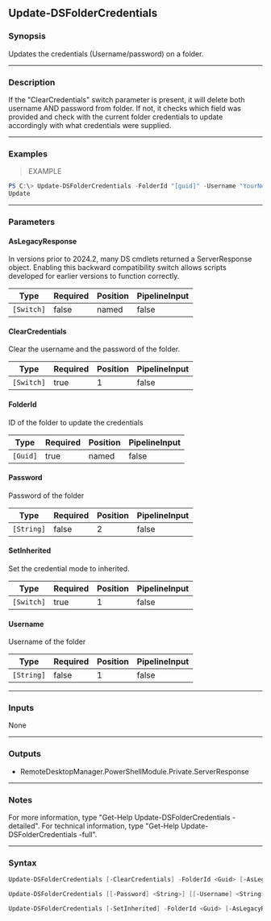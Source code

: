 Update-DSFolderCredentials
--------------------------

### Synopsis
Updates the credentials (Username/password) on a folder.

---

### Description

If the "ClearCredentials" switch parameter is present, it will delete both username AND password from folder. If not, it checks which field was provided and check with the current folder credentials to update accordingly with what credentials were supplied.

---

### Examples
> EXAMPLE

```PowerShell
PS C:\> Update-DSFolderCredentials -FolderId "[guid]" -Username "YourNewUsername" -Password "YourNewPassword"
Update
```

---

### Parameters
#### **AsLegacyResponse**
In versions prior to 2024.2, many DS cmdlets returned a ServerResponse object. Enabling this backward compatibility switch allows scripts developed for earlier versions to function correctly.

|Type      |Required|Position|PipelineInput|
|----------|--------|--------|-------------|
|`[Switch]`|false   |named   |false        |

#### **ClearCredentials**
Clear the username and the password of the folder.

|Type      |Required|Position|PipelineInput|
|----------|--------|--------|-------------|
|`[Switch]`|true    |1       |false        |

#### **FolderId**
ID of the folder to update the credentials

|Type    |Required|Position|PipelineInput|
|--------|--------|--------|-------------|
|`[Guid]`|true    |named   |false        |

#### **Password**
Password of the folder

|Type      |Required|Position|PipelineInput|
|----------|--------|--------|-------------|
|`[String]`|false   |2       |false        |

#### **SetInherited**
Set the credential mode to inherited.

|Type      |Required|Position|PipelineInput|
|----------|--------|--------|-------------|
|`[Switch]`|true    |1       |false        |

#### **Username**
Username of the folder

|Type      |Required|Position|PipelineInput|
|----------|--------|--------|-------------|
|`[String]`|false   |1       |false        |

---

### Inputs
None

---

### Outputs
* RemoteDesktopManager.PowerShellModule.Private.ServerResponse

---

### Notes
For more information, type "Get-Help Update-DSFolderCredentials -detailed". For technical information, type "Get-Help Update-DSFolderCredentials -full".

---

### Syntax
```PowerShell
Update-DSFolderCredentials [-ClearCredentials] -FolderId <Guid> [-AsLegacyResponse] [<CommonParameters>]
```
```PowerShell
Update-DSFolderCredentials [[-Password] <String>] [[-Username] <String>] -FolderId <Guid> [-AsLegacyResponse] [<CommonParameters>]
```
```PowerShell
Update-DSFolderCredentials [-SetInherited] -FolderId <Guid> [-AsLegacyResponse] [<CommonParameters>]
```
